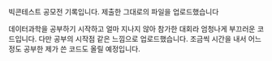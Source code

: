 빅콘테스트 공모전 기록입니다.
제출한 그대로의 파일을 업로드했습니다

데이터과학을 공부하기 시작하고 얼마 지나지 않아 참가한 대회라
엄청나게 부끄러운 코드입니다.
다만 공부의 시작점 같은 느낌으로 업로드했습니다.
조금씩 시간을 내서 어느정도 공부한 제가 쓴 코드도 올릴 예정입니다.

